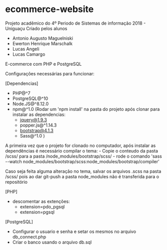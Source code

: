 # ecommerce-website
Projeto acadêmico do 4º Periodo de Sistemas de informação 2018 - Uniguaçu
Criado pelos alunos
- Antonio Augusto Maguelniski
- Ewerton Henrique Marschalk
- Lucas Angeli
- Lucas Camargo

E-commerce com PHP e PostgreSQL





Configurações necessárias para funcionar:

[Dependencias]
- PHP@^7
- PostgreSQL@^10
- Node.JS@^8.12.0
- npm@^1.0 (Rodar um 'npm install' na pasta do projeto após clonar para instalar as dependencias:
	- jquery@1.9.3
	- popper.js@^1.14.3
	- bootstrap@4.1.3
	- Sass@^1.0
)

A primeira vez que o projeto for clonado no computador, após instalar as dependências é necessário compilar o tema:
    - Copie o conteudo da pasta /scss/ para a pasta /node_modules/bootstrap/scss/
    - rode o comando 'sass --watch node_modules/bootstrap/scss:node_modules/bootstrap/compiler'

Caso seja feita alguma alteração no tema, salvar os arquivos .scss na pasta /scss/
pois ao dar git-push a pasta node_modules não é transferida para o repositório

[PHP]
- descomentar as extenções:
	- extension=pdo_pgsql
	- extension=pgsql

[PostgreSQL]
- Configurar o usuario e senha e setar os mesmos no arquivo db_connect.php 
- Criar o banco usando o arquivo db.sql